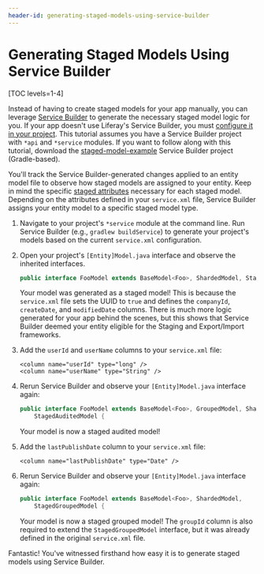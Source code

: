 ```yaml
---
header-id: generating-staged-models-using-service-builder
---
```


# Generating Staged Models Using Service Builder

[TOC levels=1-4]

Instead of having to create staged models for your app manually, you can
leverage
[Service Builder](/docs/7-2/frameworks/-/knowledge_base/frameworks/service-builder) to
generate the necessary staged model logic for you. If your app doesn't 
use Liferay's Service Builder, you must
[configure it in your project](/docs/7-2/frameworks/-/knowledge_base/frameworks/defining-an-object-relational-map-with-service-builder).
This tutorial assumes you have a Service Builder project with `*api` and
`*service` modules. If you want to follow along with this tutorial, download the
[staged-model-example](/documents/10184/656312/staged-model-example.zip/5b2a8b0f-fa04-ca4a-2345-015871c0a14a)
Service Builder project (Gradle-based). 

<!-- TODO: Update the example above when we can upload projects to new site.-->

You'll track the Service Builder-generated changes applied to an entity model
file to observe how staged models are assigned to your entity. Keep in mind the
specific
[staged attributes](/docs/7-2/reference/-/knowledge_base/reference/important-attributes-in-staging)
necessary for each staged model. Depending on the attributes defined in your
`service.xml` file, Service Builder assigns your entity model to a specific
staged model type.

1.  Navigate to your project's `*service` module at the command line. Run
    Service Builder (e.g., `gradlew buildService`) to generate your project's
    models based on the current `service.xml` configuration.

2.  Open your project's `[Entity]Model.java` interface and observe the inherited
    interfaces.

    ```java
    public interface FooModel extends BaseModel<Foo>, ShardedModel, StagedModel {
    ```

    Your model was generated as a staged model! This is because the
    `service.xml` file sets the UUID to `true` and defines the `companyId`,
    `createDate`, and `modifiedDate` columns. There is much more logic generated
    for your app behind the scenes, but this shows that Service Builder deemed
    your entity eligible for the Staging and Export/Import frameworks.

3.  Add the `userId` and `userName` columns to your `service.xml` file:

    ```markup
    <column name="userId" type="long" />
    <column name="userName" type="String" />
    ```

4.  Rerun Service Builder and observe your `[Entity]Model.java` interface again:

    ```java
    public interface FooModel extends BaseModel<Foo>, GroupedModel, ShardedModel,
        StagedAuditedModel {
    ```

    Your model is now a staged audited model!

5.  Add the `lastPublishDate` column to your `service.xml` file:

    ```markup
    <column name="lastPublishDate" type="Date" />
    ```

6.  Rerun Service Builder and observe your `[Entity]Model.java` interface again:

    ```java
    public interface FooModel extends BaseModel<Foo>, ShardedModel,
        StagedGroupedModel {
    ```

    Your model is now a staged grouped model! The `groupId` column is also
    required to extend the `StagedGroupedModel` interface, but it was already
    defined in the original `service.xml` file.
 
Fantastic! You've witnessed firsthand how easy it is to generate staged models
using Service Builder.
